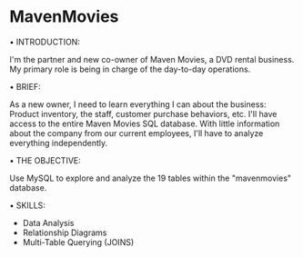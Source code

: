 # MavenMovies

• INTRODUCTION:

I'm the partner and new co-owner of Maven Movies, a DVD rental business. My primary role is being in charge of the day-to-day operations.

• BRIEF:

As a new owner, I need to learn everything I can about the business:
Product inventory, the staff, customer purchase behaviors, etc.
I'll have access to the entire Maven Movies SQL database. With little information about the company from our current employees, I'll have to analyze everything independently.

• THE OBJECTIVE:

Use MySQL to explore and analyze the 19 tables within the "mavenmovies" database. 

• SKILLS:
- Data Analysis
- Relationship Diagrams
- Multi-Table Querying (JOINS)
